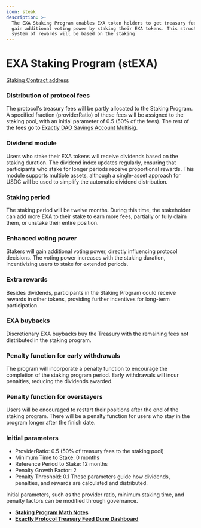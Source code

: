 ```yaml
---
icon: steak
description: >-
  The EXA Staking Program enables EXA token holders to get treasury fees and
  gain additional voting power by staking their EXA tokens. This structured
  system of rewards will be based on the staking
---
```


# EXA Staking Program (stEXA)

[Staking Contract address](https://optimistic.etherscan.io/address/0xCEed2bFE740F02dB6094eBE89FF93b1031be752b)

### Distribution of protocol fees

The protocol's treasury fees will be partly allocated to the Staking Program. A specified fraction (providerRatio) of these fees will be assigned to the staking pool, with an initial parameter of 0.5 (50% of the fees). The rest of the fees go to [Exactly DAO Savings Account Multisig](https://optimistic.etherscan.io/address/0x8a1c05c4462b3554814a637e940b3342ffbe02f2).

### Dividend module

Users who stake their EXA tokens will receive dividends based on the staking duration. The dividend index updates regularly, ensuring that participants who stake for longer periods receive proportional rewards. This module supports multiple assets, although a single-asset approach for USDC will be used to simplify the automatic dividend distribution.

### Staking period

The staking period will be twelve months. During this time, the stakeholder can add more EXA to their stake to earn more fees, partially or fully claim them, or unstake their entire position.

### Enhanced voting power

Stakers will gain additional voting power, directly influencing protocol decisions. The voting power increases with the staking duration, incentivizing users to stake for extended periods.

### Extra rewards

Besides dividends, participants in the Staking Program could receive rewards in other tokens, providing further incentives for long-term participation.

### EXA buybacks

Discretionary EXA buybacks buy the Treasury with the remaining fees not distributed in the staking program.

### Penalty function for early withdrawals

The program will incorporate a penalty function to encourage the completion of the staking program period. Early withdrawals will incur penalties, reducing the dividends awarded.

### Penalty function for overstayers

Users will be encouraged to restart their positions after the end of the staking program. There will be a penalty function for users who stay in the program longer after the finish date.

### Initial parameters

* ProviderRatio: 0.5 (50% of treasury fees to the staking pool)&#x20;
* Minimum Time to Stake: 0 months&#x20;
* Reference Period to Stake: 12 months&#x20;
* Penalty Growth Factor: 2&#x20;
* Penalty Threshold: 0.1 These parameters guide how dividends, penalties, and rewards are calculated and distributed.

Initial parameters, such as the provider ratio, minimum staking time, and penalty factors can be modified through governance.

* [**Staking Program Math Notes**](https://github.com/exactly/papers/blob/main/Staking%20Model%20Math%20Notes.pdf)
* [**Exactly Protocol Treasury Feed Dune Dashboard**](https://app.gitbook.com/u/5tq9DNrqn5fJhQjhuQafAc07Fvy2)



